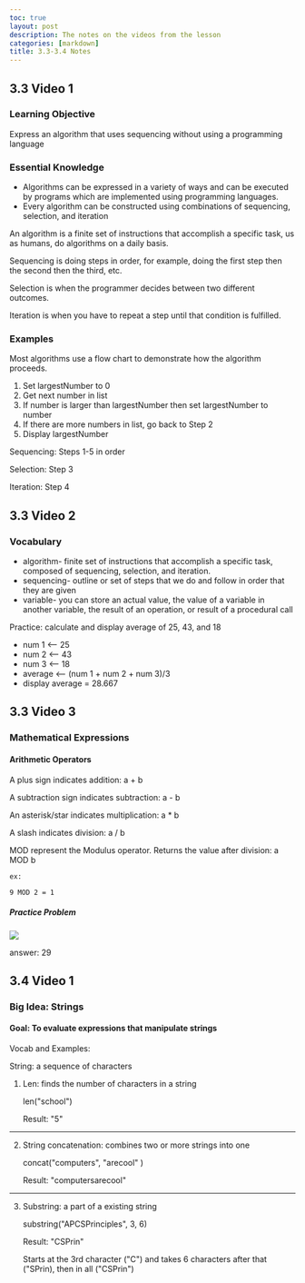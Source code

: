 ```yaml
---
toc: true
layout: post
description: The notes on the videos from the lesson
categories: [markdown]
title: 3.3-3.4 Notes
---
```


## 3.3 Video 1

### Learning Objective
Express an algorithm that uses sequencing without using a programming language

### Essential Knowledge
- Algorithms can be expressed in a variety of ways and can be executed by programs which are implemented using programming languages. 
- Every algorithm can be constructed using combinations of sequencing, selection, and iteration

An algorithm is a finite set of instructions that accomplish a specific task, us as humans, do algorithms on a daily basis. 

Sequencing is doing steps in order, for example, doing the first step then the second then the third, etc. 

Selection is when the programmer decides between two different outcomes. 

Iteration is when you have to repeat a step until that condition is fulfilled. 

### Examples

Most algorithms use a flow chart to demonstrate how the algorithm proceeds. 

1. Set largestNumber to 0
2. Get next number in list
3. If number is larger than largestNumber then set largestNumber to number
4. If there are more numbers in list, go back to Step 2
5. Display largestNumber

Sequencing: Steps 1-5 in order

Selection: Step 3

Iteration: Step 4 

## 3.3 Video 2
### Vocabulary

- algorithm- finite set of instructions that accomplish a specific task, composed of sequencing, selection, and iteration. 
- sequencing- outline or set of steps that we do and follow in order that they are given 
- variable- you can store an actual value, the value of a variable in another variable, the result of an operation, or result of a procedural call

Practice: calculate and display average of 25, 43, and 18
- num 1 <-- 25
- num 2 <-- 43
- num 3 <-- 18
- average <-- (num 1 + num 2 + num 3)/3 
- display average 
= 28.667
## 3.3 Video 3

### Mathematical Expressions

#### Arithmetic Operators 

A plus sign indicates addition: a + b

A subtraction sign indicates subtraction: a - b

An asterisk/star indicates multiplication: a * b

A slash indicates division: a / b

MOD represent the Modulus operator. Returns the value after division: a MOD b
   
    ex: 
   
    9 MOD 2 = 1

##### Practice Problem

![]({{site.baseurl}}/images/mod.png)

answer: 29

## 3.4 Video 1
### Big Idea: Strings

#### Goal: To evaluate expressions that manipulate strings
Vocab and Examples:

String: a sequence of characters

1. Len: finds the number of characters in a string

    len("school")

    Result:
    "5"
------------------------------------------------------------
2. String concatenation: combines two or more strings into one

    concat("computers", "arecool" )

    Result:
    "computersarecool"
------------------------------------------------------------
3. Substring: a part of a existing string

    substring("APCSPrinciples", 3, 6)

    Result:
    "CSPrin"

    Starts at the 3rd character ("C") and takes 6 characters after that ("SPrin), then in all ("CSPrin")